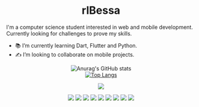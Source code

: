 <h1 align="center"> rlBessa </h1>


I'm a computer science student interested in web and mobile development. Currently looking for challenges to prove my skills.
- 📚 I’m currently learning Dart, Flutter and Python.
- ✍️ I’m looking to collaborate on mobile projects.


 <div align="center">
  
![Anurag's GitHub stats](https://github-readme-stats.vercel.app/api?username=rlbessa&show_icons=true&theme=tokyonight)     
 [![Top Langs](https://github-readme-stats.vercel.app/api/top-langs/?username=rlbessa&theme=tokyonight&layout=compact)](https://github.com/rlbessa/github-readme-stats)

 </div>
  
 <div align="center">
  
[<img src="https://img.shields.io/badge/LinkedIn-%230077B5.svg?&style=for-the-badge&logo=linkedin&logoColor=white" />](https://www.linkedin.com/in/rlbessa/) 

</div>



 <div align="center">
  <img src="https://img.shields.io/badge/-00599C?logo=c&logoColor=white" />
  <img src="https://img.shields.io/badge/-1572B6?logo=css3&logoColor=white" />
  <img src="https://img.shields.io/badge/-0175C2?logo=dart&logoColor=white" />
  <img src="https://img.shields.io/badge/-E34F26?logo=html5&logoColor=white" />
  <img src="https://img.shields.io/badge/-ED8B00?logo=java&logoColor=white" />
  <img src="https://img.shields.io/badge/-47A141?logo=LaTeX&logoColor=white" />
  <img src="https://img.shields.io/badge/-FFD43B?logo=python&logoColor=blue" />
  <img src="https://img.shields.io/badge/-007ACC?logo=typescript&logoColor=white" />
  <img src="https://img.shields.io/badge/-%23F05033.svg?logo=git&logoColor=white" />

</div>
